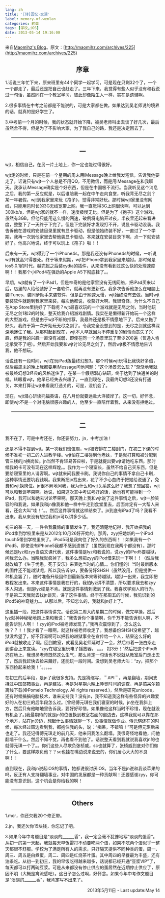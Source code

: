 ```yaml
---
lang: zh
title: '[转]回忆·文澜'
label: memory-of-wenlan
categories: 转载
tags: [学校,iOS]
date: 2013-05-14 19:16:00
---
```

来自[Maomihz's Blog](http://maomihz.com)。原文：[http://maomihz.com/archives/225](http://maomihz.com/archives/225)

<h2 style="text-align: center;">序章</h2>1.话说三年忙下来，原来班里有44个同学一起学习，可是现在只剩32个了，一个一个都走了，最后还是把自己也赶走了。三年下来，我觉得有些人似乎没有和我说过一句话，虽然同在一个教室学习，彼此却像陌生人一样，实在是遗憾啊。

2.很多事情在中考之前都是不能说的，可是大家都在做。如果达到吴老师说的境界的话，就真的是好学生了。

3.中考前一个月的时候，我的状态就开始下降，被吴老师叫出去谈了好几次，最后虽然舍不得，但是为了不影响大家，为了我自己的路，我还是决定回去了。


<hr style="margin: 20px;"/>
<h2 style="text-align: center;">一</h2>wjt，相信自己，在另一片土地上，你一定也能过得很好。

wjt走的时候，只是在前一个星期的周末用iMessage晚上给我发短信，告诉我他要走了。话说只有wjt一个人总是不用QQ，不用微信，而是用iMessage在和我聊天。我承认iMessage确实是个好东西，但是在中国极不流行。当我听见这个消息之后，我的第一反应就是，以后谁陪我一起在中午走向食堂，听我背无尽之剑？
某一年暑假，wjt到我家里来玩《孢子》，觉得非常好玩。那时候wjt家里没有网线，只能用包时长的3G无线宽带上网。我一直觉得3G上网很快啊，可以达到300kb/s，但是wjt家的就不一样，速度极慢无比。但是为了《孢子》这个游戏，虽然有3GB，但他只能用这么慢的网速，破例将电脑开过夜，半夜里还起来看进度，整整下了一天终于下完了。但是下完装好才发现打不开，说显卡驱动没装。我告诉他在游戏的安装目录里就有显卡驱动，但是他始终装不好，一直过了一个学期，我再一次到他家里去帮他装显卡驱动。本来就在安装目录下啊，点一下就安装好了。他高兴地说，终于可以玩上《孢子》啦！！

后来有一天，wjt得到了一个iPhone4s。那是我还没有iPhone4s的时候，一听说wjt有就高兴得要死。终于等来假期，wjt把iPhone拿到我家里来越狱。那时候是ios5.0.1的时代，越完狱之后装cydia的插件，从来没有看到过这么快的处理速度啊！！我那个小iPod4在强劲的Apple A5下彻底挂了。。

早期，wjt就有了一个iPad1，但是神奇的是他家里没有无线网络，把iPad买来以后，店里的人给他装好了一套软件，就再没有更新过。我多次告诉他怎么在电脑上装iTunes，装同步助手来装软件，但是由于网速太慢，wjt始终没有去做。当时wjt要装软件就跑到我家里来装，每次他都说，收获好大啊。我很奇怪，为什么不自己在App Store里挑好了下载呢？wjt最喜欢玩的一个游戏就是无尽之剑，当时他玩无尽之剑1和2的时候，整天给我介绍游戏剧情。我实在是懒得新开始玩一个这样的大型游戏，但是由于wjt不断的推荐，我最终还是极不情愿地下了。后来又拖了好久，我终于第一次开始玩无尽之剑了。令我完全没想到的是，无尽之剑就这样深深地迷住了我。从那时起到现在，wjt本人早就因为不停重复的剧情而丧失了兴趣，但是我的兴趣一直没有减弱，即使在同一个场景里玩了至少200遍（普通人肯定承受不了吧）。然后开始我要和wjt讨论无尽之剑了，然后wjt极不情愿地告诉我，他不想玩。

话说还有一段时间，wjt在玩iPad版最终幻想3。那个时候wjt玩得比我快好多倍，然后每周末的晚上我都要用iMessage问他问题：“这个场景怎么玩？”渐渐地我就被最终幻想3经典的风格迷住了，在某一个假期潜心钻研，终于达到了快通关的时候。转眼看wjt，他早已经失去兴趣了。一直到现在，我最终幻想3还没有打通关，本来打算让wjt来看我打通关的，可是，没机会了。

现在，wjt潜心研读托福英语，在八月份就要远赴大洋彼岸了。这一切，好怀念，即使wjt不是一个对电脑很感兴趣的人，他至少一直陪伴着我，从来没有拒绝过。

<hr style="margin: 20px;"/>
<h2 style="text-align: center;">二</h2>我不在了，可是中考还在，你还要努力，jn，中考加油！

还是不得不提到wjt。某一次我们班值周，wjt被安排在二楼封门，在初三下课的时候不准初一初二的人进教学楼。wjt怕在二楼碰到他老妹，于是就打算和被分配到管三楼的jn换岗位。jn当然不肯轻易答应啦，于是就提出要wjt请她吃东西。那时候我的卡可没有现在这样辉煌。。我作为一个寝室长，虽然不给自己买东西，但是要给寝室里的人请客啊。wjt就来问我要卡刷。我说你自己的事情不拿自己卡刷，这种事情还要坑我钱啊。我果断把jn找出来，花了不少心血终于把她给说通了，免费和wjt换岗位。jn很不解地问我，我为什么和wjt关系这么好？我想了想回答，wjt可以和我谈苹果啊。她说，如果这次其中考试考好的话，她也有可能得到一个iPad，我可以和她去讨论苹果啊。那天晚上我和wjt说了这件事情之后，wjt一脸笑容的和我说，如果我和jn像我和他一样中午走到食堂里去，后面肯定有一大帮人来看，还会大叫“哇！”。。然后这件事情就这样结束了。jn到底有iPad了吗？我看不出来。我从来没有想过我和jn可以讲多少话。

初三的某一天，一件令我震惊的事情发生了。我还清楚地记得，我开始把我的iPod拿到学校里来是从2012年10月26好开始的。那周，zyy把她新的一个iPod touch5带到学校里来了。iPod5可是我向往了好久的东西啊！！如果我有一个iPod5，即使没有iPhone5我都不感到遗憾了（虽然到现在我两个都没有）。那时候还是lyz和zyy当语文课代表，这件事情是lyz和我说的，说zyy的iPod5要越狱，问我怎么办。当晚我就疯掉了，我多么想把zyy的iPod借来玩一下啊！！（然后我就改编了《生于忧患，死于安乐》来表达当时的心情。。你们懂的）当时最新版本的固件还不能越狱呢，所以我告诉lyz，要备份好SHSH（虽然没用，但是提供一种机会罢了），随时准备升级固件到最新版本来等待越狱。越狱一出来，我立即把教程发出来。本来这件事情是我在行的，我怕lyz讲不清楚，所以要求我去和zyy本人沟通。但是lyz硬是不肯。就是这件事情刺激到了我。我喜欢学别人的行为，于是第二天我就去找jn谈天，讲了这件事情。终于在那周五的时候，我见识到的iPod5的神奇魅力。。从那以后，不知怎么的，我就和jn好上了。

这里插一段，把这件事情讲完。话说第二周大约星期二的时候，做完早操，然后lyz就神神秘秘地跑上来和我说：“我告诉你个事情啊，你千万不能告诉别人啊，不能告诉别人啊！！zyy的iPod被老师发现了。”我再次震惊到了，怎么这么快？？！！我才看了一眼啊，就这样被老师收走了。我想备份SHSH没希望了，越狱没希望了，好不容易啊可以把我的越狱事业在宣传给一个人，结果这么好的iPod就被收走了啊。回到教室，就看见吴老师延时了一会，然后带着一张白条走到讲台上来宣读。“zyy在寝室里玩电子播放器， 。。。 扣3分！”然后把这个iPod5扔在地上。我想吴老师既然这么生气，那么肯定一句话也不说就从教室后门走出去了，然后我赶快去捡来藏好，还能玩一段时间。没想到吴老师大叫：“zy，把那个东西捡起来给我！”。。。。。

在初三的后半段，是jn了我很多支持。先是猜缩写，＂API＂，再是翻墙，期间支持过中国邮箱事业，再是建站，再是对星期六晚上睡觉时间的调查，再是搞呆尔顿离线下载(©Pomelo Technology. All rights reserved.)，然后是研究unicode，还有时候搞搞电脑技术，谁来支持我？没有jn，我不知道我这样有些怪异的兴趣爱好的人在初三的后半段怎么过。[曾经傅元琪在我们寝室的时候，jn坐在我斜上方，然后只有他暗地里告诉我，要好好珍惜，如果像他这样当时不珍惜，现在就没有机会了。]我最期待的就是jn的位置换到教室右面的窗边去，这样我就可以靠在那个地方，站在jn旁边，想起什么事情就聊一下，没事情就做作业。傅元琪还在的时候，每次经过窗边看到我，都抱住我的头，说：“痴呆，不错嘛！”可是傅元琪后来也走了。我还记得傅元琪走的前几天，他来问我怎么翻墙。我很奇怪地看他，问他翻墙干什么。然后不知不觉，再也看不到他了。话说整天看到我就说我喜欢jn的也就傅元琪一个了。。你们这些人尽欺负张桢威，sc也就算了，张桢威到底对你们做了什么，要这样欺负他？？sc也挂在嘴边说来说去的，你们居心大大的不良啊！！

直到现在，我和jn说起iOS的事情，她都说很讨厌iOS。当年不是jn说和我谈苹果的吗，反正有人支持翻墙事业，对中国的发展都是一种贡献啊！还要感谢zyy，你可能没有意识到，这个机会是你给我的啊！

<hr style="margin: 20px;"/>
<h2 style="text-align: center;">Others</h2>1.mcr，你还欠我20个修正带。

2.jn，我还欠你15块钱，你忘记了吧。

3.如果今年中考题目是“淡淡的______香”，我一定会毫不犹豫地写“淡淡的蛋香”。从初一的第一天起，我就每天早饭雷打不动要吃两个蛋，如果不吃两个蛋似乎一整天都很不舒服。学校为了满足所有人的需求，只好隔天提供不同种类的蛋，周一、周三、周五是白煮蛋，周二、周四是红烧茶叶蛋。其中周四的早餐最为丰盛，还有油条吃。从初一到初三，我的早饭吃得越来越多，话说都已经开通“豆浆VIP”了，每天都可以打两碗豆浆。可是从来都没有停止供应的蛋居然在近期停止供应了，原因不明（大概是禽流感吧）。这日子怎么过啊，好怀念。如果今年中考作文题目是“淡淡的______香”，我肯定写不出来了。

<p style="text-align: right; text-weight: bold;">2013年5月11日 - Last update:May 14
